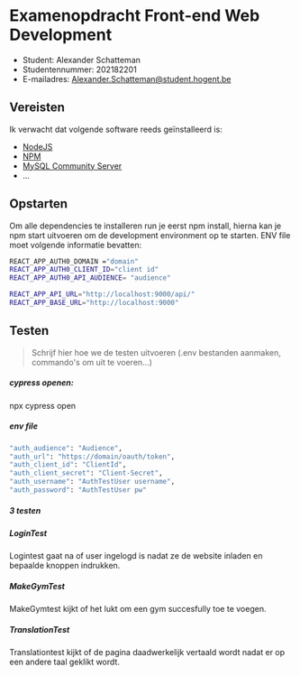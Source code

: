 # Examenopdracht Front-end Web Development

- Student: Alexander Schatteman
- Studentennummer: 202182201
- E-mailadres: Alexander.Schatteman@student.hogent.be

## Vereisten

Ik verwacht dat volgende software reeds geïnstalleerd is:

- [NodeJS](https://nodejs.org)
- [NPM](https://www.npmjs.com/package/npm)
- [MySQL Community Server](https://dev.mysql.com/downloads/mysql/)
- ...

## Opstarten

Om alle dependencies te installeren run je eerst npm install, hierna kan je npm start uitvoeren om de development environment op te starten.
ENV file moet volgende informatie bevatten:

```bash
REACT_APP_AUTH0_DOMAIN ="domain"
REACT_APP_AUTH0_CLIENT_ID="client id"
REACT_APP_AUTH0_API_AUDIENCE= "audience"

REACT_APP_API_URL="http://localhost:9000/api/"
REACT_APP_BASE_URL="http://localhost:9000"
```

## Testen

> Schrijf hier hoe we de testen uitvoeren (.env bestanden aanmaken, commando's om uit te voeren...)

##### cypress openen:

npx cypress open

##### env file

```bash
"auth_audience": "Audience",
"auth_url": "https://domain/oauth/token",
"auth_client_id": "ClientId",
"auth_client_secret": "Client-Secret",
"auth_username": "AuthTestUser username",
"auth_password": "AuthTestUser pw"
```

##### 3 testen

##### LoginTest

Logintest gaat na of user ingelogd is nadat ze de website inladen en bepaalde knoppen indrukken.

##### MakeGymTest

MakeGymtest kijkt of het lukt om een gym succesfully toe te voegen.

##### TranslationTest

Translationtest kijkt of de pagina daadwerkelijk vertaald wordt nadat er op een andere taal geklikt wordt.
